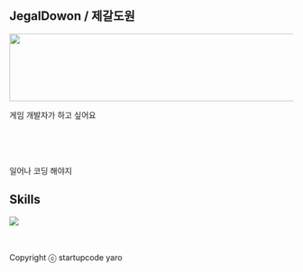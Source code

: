 ## JegalDowon / 제갈도원


<a href="https://github.com/devxb/gitanimals">
  <img
    src="https://render.gitanimals.org/lines/Jegaldowon?pet-id=646727296440583206"
    width="600"
    height="120"
  />
</a>
  



게임 개발자가 하고 싶어요


<br />
<br />
<br />

일어나 코딩 해야지

## Skills

<img src = "https://camo.githubusercontent.com/4f732a92832c8fd73582085f7bb9ca54bb29e30cb66c01800a49d84f581462eb/68747470733a2f2f696d672e736869656c64732e696f2f62616467652f2d432532332d3233393132303f7374796c653d666c6174266c6f676f3d43253233266c6f676f436f6c6f723d7768697465">

  
</div>



<br />
<br />
<br />

Copyright ⓒ startupcode yaro
